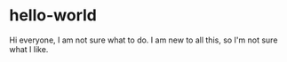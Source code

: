 # hello-world
Hi everyone,
I am not sure what to do. I am new to all this, so I'm not sure what I like.
